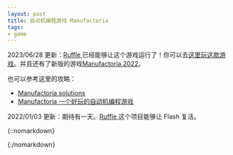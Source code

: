 ```yaml
---
layout: post
title: 自动机编程游戏 Manufactoria
tags:
- game
---
```


2023/06/28 更新：[Ruffle ](https://ruffle.rs/)已经能够让这个游戏运行了！你可以去[这里玩这款游戏](https://www.kongregate.com/games/PleasingFungus/manufactoria)。并且还有了新版的游戏[Manufactoria 2022](http://pleasingfungus.com/)。

也可以参考这里的攻略：
 - [Manufactoria solutions](https://www.nayuki.io/page/manufactoria-solutions)
 - [Manufactoria 一个好玩的自动机编程游戏](https://jcf94.com/2015/08/28/2015-08-28-manufactoria/)

2022/01/03 更新：期待有一天。[Ruffle ](https://ruffle.rs/)这个项目能够让 Flash 复活。

{::nomarkdown}
<!-- <embed src="http://pleasingfungus.com/Manufactoria/Manufactoria.swf" width="640" height="480" class="manufactoria"> -->
<div id="manufactoria"></div>
<script>
    window.RufflePlayer = window.RufflePlayer || {};
    window.addEventListener("load", (event) => {
        const ruffle = window.RufflePlayer.newest();
        const player = ruffle.createPlayer();
        const container = document.getElementById("manufactoria");
        container.appendChild(player);
        player.load("/media/Manufactoria.swf");
        player.style.width = "600px";
        player.style.height = "400px";
    });
</script>
<script src="https://unpkg.com/@ruffle-rs/ruffle"></script>
{:/nomarkdown}